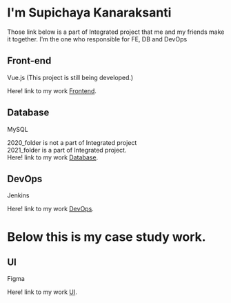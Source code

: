 # I'm Supichaya Kanaraksanti
Those link below is a part of Integrated project that me and my friends make it together.
I'm the one who responsible for FE, DB and DevOps
## Front-end
Vue.js (This project is still being developed.)

Here! link to my work [Frontend](https://github.com/INT222-Integrated-01-92-99/frontend.git).


## Database
MySQL

2020_folder is not a part of Integrated project<br />
2021_folder is a part of Integrated project.<br />
Here! link to my work [Database](https://github.com/benwolfs/DatabaseWork.git).


## DevOps
Jenkins

Here! link to my work [DevOps](https://github.com/INT222-Integrated-01-92-99/devops.git).

# Below this is my case study work.

## UI
Figma

Here! link to my work [UI](https://www.figma.com/file/Nz9UhxuEdHlzkS17X5w99F/Meditation-app?node-id=0%3A1).


